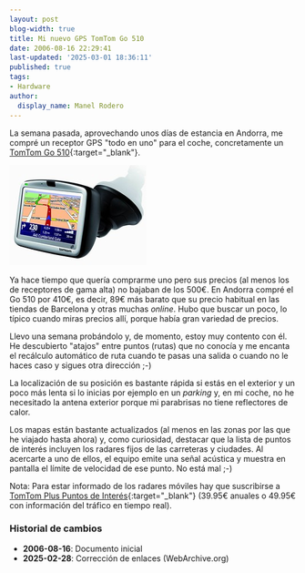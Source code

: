 ```yaml
---
layout: post
blog-width: true
title: Mi nuevo GPS TomTom Go 510
date: 2006-08-16 22:29:41
last-updated: '2025-03-01 18:36:11'
published: true
tags:
- Hardware
author:
  display_name: Manel Rodero
---
```


La semana pasada, aprovechando unos días de estancia en Andorra, me compré un receptor GPS "todo en uno" para el coche, concretamente un [TomTom Go 510][1]{:target="_blank"}.

![TomTom Go 510][2]

Ya hace tiempo que quería comprarme uno pero sus precios (al menos los de receptores de gama alta) no bajaban de los 500€. En Andorra compré el Go 510 por 410€, es decir, 89€ más barato que su precio habitual en las tiendas de Barcelona y otras muchas _online_. Hubo que buscar un poco, lo típico cuando miras precios allí, porque había gran variedad de precios.

Llevo una semana probándolo y, de momento, estoy muy contento con él. He descubierto "atajos" entre puntos (rutas) que no conocía y me encanta el recálculo automático de ruta cuando te pasas una salida o cuando no le haces caso y sigues otra dirección ;-)

La localización de su posición es bastante rápida si estás en el exterior y un poco más lenta si lo inicias por ejemplo en un _parking_ y, en mi coche, no he necesitado la antena exterior porque mi parabrisas no tiene reflectores de calor.

Los mapas están bastante actualizados (al menos en las zonas por las que he viajado hasta ahora) y, como curiosidad, destacar que la lista de puntos de interés incluyen los radares fijos de las carreteras y ciudades. Al acercarte a uno de ellos, el equipo emite una señal acústica y muestra en pantalla el límite de velocidad de ese punto. No está mal ;-)

Nota: Para estar informado de los radares móviles hay que suscribirse a [TomTom Plus Puntos de Interés][3]{:target="_blank"} (39.95€ anuales o 49.95€ con información del tráfico en tiempo real).

### Historial de cambios

* **2006-08-16**: Documento inicial
* **2025-02-28**: Corrección de enlaces (WebArchive.org)

[1]: https://web.archive.org/web/20071206050500/http://www.tomtom.com/products/product.php?ID=210&Language=6
[2]: /assets/img/blog/2006-08-16_image_1.jpg
[3]: https://web.archive.org/web/20060827134333/http://www.tomtom.com/plus/services/pois.php
